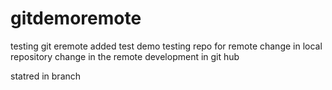 # gitdemoremote
testing
git eremote added
test demo
testing repo for remote
change in local repository
change in the remote
development in git hub

statred in branch